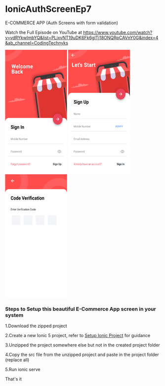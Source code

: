 # IonicAuthScreenEp7
E-COMMERCE APP (Auth Screens with form validation)

Watch the Full Episode on YouTube at https://www.youtube.com/watch?v=vdRYkwImbYQ&list=PLixvNT19uDK6Fk6glTj18ONQRpCAVnY0G&index=4&ab_channel=CodingTechnyks

<img src="https://github.com/Nykz/IonicAuthScreenEp7/blob/main/screenshots/screenshot1.png" width="200" height="400" />
<img src="https://github.com/Nykz/IonicAuthScreenEp7/blob/main/screenshots/screenshot2.png" width="200" height="400" />
<img src="https://github.com/Nykz/IonicAuthScreenEp7/blob/main/screenshots/screenshot3.png" width="200" height="400" />

### Steps to Setup this beautiful E-Commerce App screen in your system

1.Download the zipped project

2.Create a new Ionic 5 project, refer to <a href="https://www.youtube.com/watch?v=hmB2PYraBZk&t=6s&ab_channel=CodingTechnyks">Setup Ionic Project</a> for guidance

3.Unzipped the project somewhere else but not in the created project folder

4.Copy the src file from the unzipped project and paste in the project folder (replace all)

5.Run ionic serve

That's it
